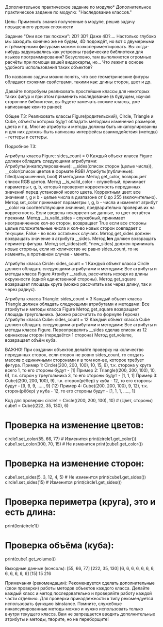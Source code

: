 Дополнительное практическое задание по модулю*
Дополнительное практическое задание по модулю: "Наследование классов."

Цель: Применить знания полученные в модуле, решив задачу повышенного уровня сложности

Задание "Они все так похожи":
2D? 3D? Даже 4D?.... Настолько глубоко мы заходить конечно же не будем, 4D подождёт, но вот с двумерными и трёхмерными фигурами можем поэкспериментировать.
Вы когда-нибудь задумывались как устроены графические библиотеки для языков программирования?
Безусловно, там выполняются огромные расчёты при помощи вашей видеокарты, но... Что лежит в основе удобного использования таких объектов?

По названию задачи можно понять, что все геометрические фигуры обладают схожими свойствами, такими как: длины сторон, цвет и др.

Давайте попробуем реализовать простейшие классы для некоторых таких фигур и при этом применить наследование (в будущем, изучая сторонние библиотеки, вы будете замечать схожие классы, уже написанные кем-то ранее):

Общее ТЗ:
Реализовать классы Figure(родительский), Circle, Triangle и Cube, объекты которых будут обладать методами изменения размеров, цвета и т.д.
Многие атрибуты и методы должны быть инкапсулированны и для них должны быть написаны интерфейсы взаимодействия (методы) - геттеры и сеттеры.

Подробное ТЗ:

Атрибуты класса Figure: sides_count = 0
Каждый объект класса Figure должен обладать следующими атрибутами:
Атрибуты(инкапсулированные): __sides(список сторон (целые числа)), __color(список цветов в формате RGB)
Атрибуты(публичные): filled(закрашенный, bool)
И методами:
Метод get_color, возвращает список RGB цветов.
Метод __is_valid_color - служебный, принимает параметры r, g, b, который проверяет корректность переданных значений перед установкой нового цвета. Корректным цвет: все значения r, g и b - целые числа в диапазоне от 0 до 255 (включительно).
Метод set_color принимает параметры r, g, b - числа и изменяет атрибут __color на соответствующие значения, предварительно проверив их на корректность. Если введены некорректные данные, то цвет остаётся прежним.
Метод __is_valid_sides - служебный, принимает неограниченное кол-во сторон, возвращает True если все стороны целые положительные числа и кол-во новых сторон совпадает с текущим, False - во всех остальных случаях.
Метод get_sides должен возвращать значение я атрибута __sides.
Метод __len__ должен возвращать периметр фигуры.
Метод set_sides(self, *new_sides) должен принимать новые стороны, если их количество не равно sides_count, то не изменять, в противном случае - менять.

Атрибуты класса Circle: sides_count = 1
Каждый объект класса Circle должен обладать следующими атрибутами и методами:
Все атрибуты и методы класса Figure
Атрибут __radius, рассчитать исходя из длины окружности (одной единственной стороны).
Метод get_square возвращает площадь круга (можно рассчитать как через длину, так и через радиус).

Атрибуты класса Triangle: sides_count = 3
Каждый объект класса Triangle должен обладать следующими атрибутами и методами:
Все атрибуты и методы класса Figure
Метод get_square возвращает площадь треугольника. (можно рассчитать по формуле Герона)
Атрибуты класса Cube: sides_count = 12
Каждый объект класса Cube должен обладать следующими атрибутами и методами:
Все атрибуты и методы класса Figure.
Переопределить __sides сделав список из 12 одинаковы сторон (передаётся 1 сторона)
Метод get_volume, возвращает объём куба.

ВАЖНО!
При создании объектов делайте проверку на количество переданных сторон, если сторон не ровно sides_count, то создать массив с единичными сторонами и в том кол-ве, которое требует фигура.
Пример 1: Circle((200, 200, 100), 10, 15, 6), т.к. сторона у круга всего 1, то его стороны будут - [1]
Пример 2: Triangle((200, 200, 100), 10, 6), т.к. сторон у треугольника 3, то его стороны будут - [1, 1, 1]
Пример 3: Cube((200, 200, 100), 9), т.к. сторон(рёбер) у куба - 12, то его стороны будут - [9, 9, 9, ....., 9] (12)
Пример 4: Cube((200, 200, 100), 9, 12), т.к. сторон(рёбер) у куба - 12, то его стороны будут - [1, 1, 1, ....., 1]

Код для проверки:
circle1 = Circle((200, 200, 100), 10) # (Цвет, стороны)
cube1 = Cube((222, 35, 130), 6)

# Проверка на изменение цветов:
circle1.set_color(55, 66, 77) # Изменится
print(circle1.get_color())
cube1.set_color(300, 70, 15) # Не изменится
print(cube1.get_color())

# Проверка на изменение сторон:
cube1.set_sides(5, 3, 12, 4, 5) # Не изменится
print(cube1.get_sides())
circle1.set_sides(15) # Изменится
print(circle1.get_sides())

# Проверка периметра (круга), это и есть длина:
print(len(circle1))

# Проверка объёма (куба):
print(cube1.get_volume())


Выходные данные (консоль):
[55, 66, 77]
[222, 35, 130]
[6, 6, 6, 6, 6, 6, 6, 6, 6, 6, 6, 6]
[15]
15
216

Примечания (рекомендации):
Рекомендуется сделать дополнительные (свои проверки) работы методов объектов каждого класса.
Делайте каждый класс и метод последовательно и проверяйте работу каждой части отдельно.
Для проверки принадлежности к типу рекомендуется использовать функцию isinstance.
Помните, служебные инкапсулированные методы можно и нужно использовать только внутри текущего класса.
Вам не запрещается вводить дополнительные атрибуты и методы, творите, но не переборщите!
